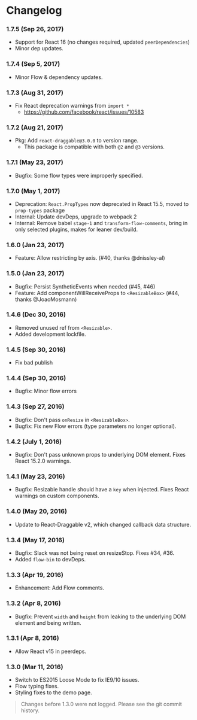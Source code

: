# Changelog

### 1.7.5 (Sep 26, 2017)

- Support for React 16 (no changes required, updated `peerDependencies`)
- Minor dep updates.

### 1.7.4 (Sep 5, 2017)

- Minor Flow & dependency updates.

### 1.7.3 (Aug 31, 2017)

- Fix React deprecation warnings from `import *`
  - https://github.com/facebook/react/issues/10583

### 1.7.2 (Aug 21, 2017)

- Pkg: Add `react-draggable@3.0.0` to version range.
  - This package is compatible with both `@2` and `@3` versions.

### 1.7.1 (May 23, 2017)

- Bugfix: Some flow types were improperly specified.

### 1.7.0 (May 1, 2017)

- Deprecation: `React.PropTypes` now deprecated in React 15.5, moved to `prop-types` package
- Internal: Update devDeps, upgrade to webpack 2
- Internal: Remove babel `stage-1` and `transform-flow-comments`, bring in only selected plugins, makes for leaner dev/build.

### 1.6.0 (Jan 23, 2017)

- Feature: Allow restricting by axis. (#40, thanks @dnissley-al)

### 1.5.0 (Jan 23, 2017)

- Bugfix: Persist SyntheticEvents when needed (#45, #46)
- Feature: Add componentWillReceiveProps to `<ResizableBox>` (#44, thanks @JoaoMosmann)

### 1.4.6 (Dec 30, 2016)

- Removed unused ref from `<Resizable>`.
- Added development lockfile.

### 1.4.5 (Sep 30, 2016)

- Fix bad publish

### 1.4.4 (Sep 30, 2016)

- Bugfix: Minor flow errors

### 1.4.3 (Sep 27, 2016)

- Bugfix: Don't pass `onResize` in `<ResizableBox>`.
- Bugfix: Fix new Flow errors (type parameters no longer optional).

### 1.4.2 (July 1, 2016)

- Bugfix: Don't pass unknown props to underlying DOM element. Fixes React 15.2.0 warnings.

### 1.4.1 (May 23, 2016)

- Bugfix: Resizable handle should have a `key` when injected. Fixes React warnings on custom components.

### 1.4.0 (May 20, 2016)

- Update to React-Draggable v2, which changed callback data structure.

### 1.3.4 (May 17, 2016)

- Bugfix: Slack was not being reset on resizeStop. Fixes #34, #36.
- Added `flow-bin` to devDeps.

### 1.3.3 (Apr 19, 2016)

- Enhancement: Add Flow comments.

### 1.3.2 (Apr 8, 2016)

- Bugfix: Prevent `width` and `height` from leaking to the underlying DOM element and being written.

### 1.3.1 (Apr 8, 2016)

- Allow React v15 in peerdeps.

### 1.3.0 (Mar 11, 2016)

- Switch to ES2015 Loose Mode to fix IE9/10 issues.
- Flow typing fixes.
- Styling fixes to the demo page.

> Changes before 1.3.0 were not logged. Please see the git commit history.
